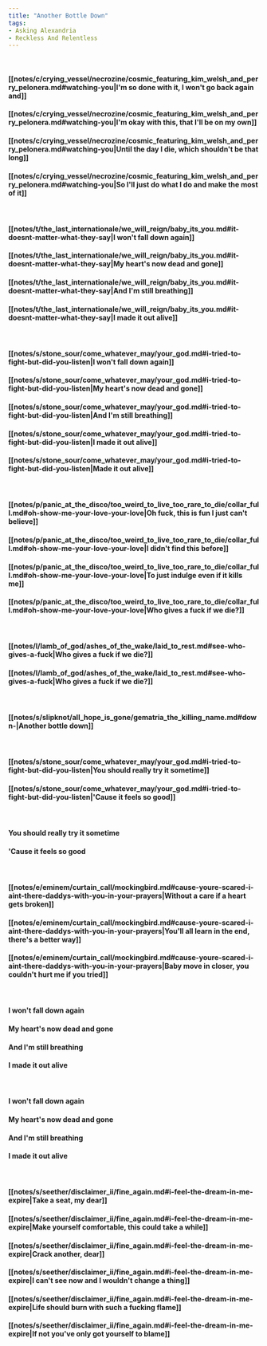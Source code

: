 ```yaml
---
title: "Another Bottle Down"
tags:
- Asking Alexandria
- Reckless And Relentless
---
```

&nbsp;
#### [[notes/c/crying_vessel/necrozine/cosmic_featuring_kim_welsh_and_perry_pelonera.md#watching-you|I'm so done with it, I won't go back again and]]
#### [[notes/c/crying_vessel/necrozine/cosmic_featuring_kim_welsh_and_perry_pelonera.md#watching-you|I'm okay with this, that I'll be on my own]]
#### [[notes/c/crying_vessel/necrozine/cosmic_featuring_kim_welsh_and_perry_pelonera.md#watching-you|Until the day I die, which shouldn't be that long]]
#### [[notes/c/crying_vessel/necrozine/cosmic_featuring_kim_welsh_and_perry_pelonera.md#watching-you|So I'll just do what I do and make the most of it]]
&nbsp;
#### [[notes/t/the_last_internationale/we_will_reign/baby_its_you.md#it-doesnt-matter-what-they-say|I won't fall down again]]
#### [[notes/t/the_last_internationale/we_will_reign/baby_its_you.md#it-doesnt-matter-what-they-say|My heart's now dead and gone]]
#### [[notes/t/the_last_internationale/we_will_reign/baby_its_you.md#it-doesnt-matter-what-they-say|And I'm still breathing]]
#### [[notes/t/the_last_internationale/we_will_reign/baby_its_you.md#it-doesnt-matter-what-they-say|I made it out alive]]
&nbsp;
#### [[notes/s/stone_sour/come_whatever_may/your_god.md#i-tried-to-fight-but-did-you-listen|I won't fall down again]]
#### [[notes/s/stone_sour/come_whatever_may/your_god.md#i-tried-to-fight-but-did-you-listen|My heart's now dead and gone]]
#### [[notes/s/stone_sour/come_whatever_may/your_god.md#i-tried-to-fight-but-did-you-listen|And I'm still breathing]]
#### [[notes/s/stone_sour/come_whatever_may/your_god.md#i-tried-to-fight-but-did-you-listen|I made it out alive]]
#### [[notes/s/stone_sour/come_whatever_may/your_god.md#i-tried-to-fight-but-did-you-listen|Made it out alive]]
&nbsp;
#### [[notes/p/panic_at_the_disco/too_weird_to_live_too_rare_to_die/collar_full.md#oh-show-me-your-love-your-love|Oh fuck, this is fun I just can't believe]]
#### [[notes/p/panic_at_the_disco/too_weird_to_live_too_rare_to_die/collar_full.md#oh-show-me-your-love-your-love|I didn't find this before]]
#### [[notes/p/panic_at_the_disco/too_weird_to_live_too_rare_to_die/collar_full.md#oh-show-me-your-love-your-love|To just indulge even if it kills me]]
#### [[notes/p/panic_at_the_disco/too_weird_to_live_too_rare_to_die/collar_full.md#oh-show-me-your-love-your-love|Who gives a fuck if we die?]]
&nbsp;
#### [[notes/l/lamb_of_god/ashes_of_the_wake/laid_to_rest.md#see-who-gives-a-fuck|Who gives a fuck if we die?]]
#### [[notes/l/lamb_of_god/ashes_of_the_wake/laid_to_rest.md#see-who-gives-a-fuck|Who gives a fuck if we die?]]
&nbsp;
#### [[notes/s/slipknot/all_hope_is_gone/gematria_the_killing_name.md#down-|Another bottle down]]
&nbsp;
#### [[notes/s/stone_sour/come_whatever_may/your_god.md#i-tried-to-fight-but-did-you-listen|You should really try it sometime]]
#### [[notes/s/stone_sour/come_whatever_may/your_god.md#i-tried-to-fight-but-did-you-listen|'Cause it feels so good]]
&nbsp;
#### You should really try it sometime
#### 'Cause it feels so good
&nbsp;
#### [[notes/e/eminem/curtain_call/mockingbird.md#cause-youre-scared-i-aint-there-daddys-with-you-in-your-prayers|Without a care if a heart gets broken]]
#### [[notes/e/eminem/curtain_call/mockingbird.md#cause-youre-scared-i-aint-there-daddys-with-you-in-your-prayers|You'll all learn in the end, there's a better way]]
#### [[notes/e/eminem/curtain_call/mockingbird.md#cause-youre-scared-i-aint-there-daddys-with-you-in-your-prayers|Baby move in closer, you couldn't hurt me if you tried]]
&nbsp;
#### I won't fall down again
#### My heart's now dead and gone
#### And I'm still breathing
#### I made it out alive
&nbsp;
#### I won't fall down again
#### My heart's now dead and gone
#### And I'm still breathing
#### I made it out alive
&nbsp;
#### [[notes/s/seether/disclaimer_ii/fine_again.md#i-feel-the-dream-in-me-expire|Take a seat, my dear]]
#### [[notes/s/seether/disclaimer_ii/fine_again.md#i-feel-the-dream-in-me-expire|Make yourself comfortable, this could take a while]]
#### [[notes/s/seether/disclaimer_ii/fine_again.md#i-feel-the-dream-in-me-expire|Crack another, dear]]
#### [[notes/s/seether/disclaimer_ii/fine_again.md#i-feel-the-dream-in-me-expire|I can't see now and I wouldn't change a thing]]
#### [[notes/s/seether/disclaimer_ii/fine_again.md#i-feel-the-dream-in-me-expire|Life should burn with such a fucking flame]]
#### [[notes/s/seether/disclaimer_ii/fine_again.md#i-feel-the-dream-in-me-expire|If not you've only got yourself to blame]]
